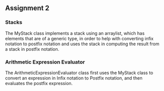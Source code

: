 ## Assignment 2

### Stacks
The MyStack class implements a stack using an arraylist, which has elements that are of a generic type, in order to help with converting infix notation
to postfix notation and uses the stack in computing the result from a stack in postfix notation.    

### Arithmetic Expression Evaluator
The ArithmeticExpressionEvaluator class first uses the MyStack class to convert an expression in Infix notation to 
Postfix notation, and then evaluates the postfix expression.                                                       
